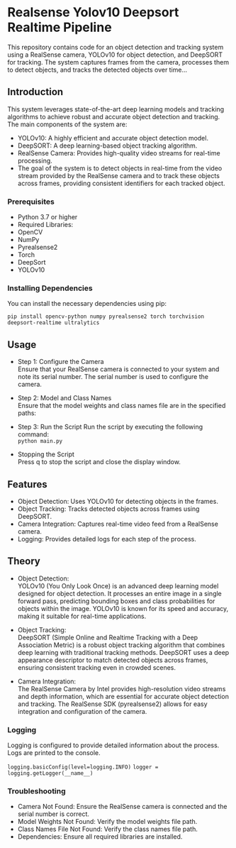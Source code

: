 # Realsense Yolov10 Deepsort Realtime Pipeline

This repository contains code for an object detection and tracking system using a RealSense camera, YOLOv10 for object detection, and DeepSORT for tracking. The system captures frames from the camera, processes them to detect objects, and tracks the detected objects over time...

## Introduction
This system leverages state-of-the-art deep learning models and tracking algorithms to achieve robust and accurate object detection and tracking. The main components of the system are:

- YOLOv10: A highly efficient and accurate object detection model.
- DeepSORT: A deep learning-based object tracking algorithm.
- RealSense Camera: Provides high-quality video streams for real-time processing.
- The goal of the system is to detect objects in real-time from the video stream provided by the RealSense camera and to track these objects across frames, providing consistent identifiers for each tracked object.

### Prerequisites
- Python 3.7 or higher
- Required Libraries:
- OpenCV
- NumPy
- Pyrealsense2
- Torch
- DeepSort
- YOLOv10

### Installing Dependencies
You can install the necessary dependencies using pip:</br>

```pip install opencv-python numpy pyrealsense2 torch torchvision deepsort-realtime ultralytics```

## Usage
- Step 1: Configure the Camera</br>
Ensure that your RealSense camera is connected to your system and note its serial number. The serial number is used to configure the camera.

- Step 2: Model and Class Names</br>
Ensure that the model weights and class names file are in the specified paths:</br>


- Step 3: Run the Script
Run the script by executing the following command:</br>
```python main.py```

- Stopping the Script</br>
Press q to stop the script and close the display window.

## Features
- Object Detection: Uses YOLOv10 for detecting objects in the frames.
- Object Tracking: Tracks detected objects across frames using DeepSORT.
- Camera Integration: Captures real-time video feed from a RealSense camera.
- Logging: Provides detailed logs for each step of the process.
  

## Theory
- Object Detection:</br>
YOLOv10 (You Only Look Once) is an advanced deep learning model designed for object detection. It processes an entire image in a single forward pass, predicting bounding boxes and class probabilities for objects within the image. YOLOv10 is known for its speed and accuracy, making it suitable for real-time applications.

- Object Tracking:</br>
DeepSORT (Simple Online and Realtime Tracking with a Deep Association Metric) is a robust object tracking algorithm that combines deep learning with traditional tracking methods. DeepSORT uses a deep appearance descriptor to match detected objects across frames, ensuring consistent tracking even in crowded scenes.

- Camera Integration:</br>
The RealSense Camera by Intel provides high-resolution video streams and depth information, which are essential for accurate object detection and tracking. The RealSense SDK (pyrealsense2) allows for easy integration and configuration of the camera.

### Logging
Logging is configured to provide detailed information about the process. Logs are printed to the console.


```logging.basicConfig(level=logging.INFO)```
```logger = logging.getLogger(__name__)```

### Troubleshooting
- Camera Not Found: Ensure the RealSense camera is connected and the serial number is correct.
- Model Weights Not Found: Verify the model weights file path.
- Class Names File Not Found: Verify the class names file path.
- Dependencies: Ensure all required libraries are installed.
